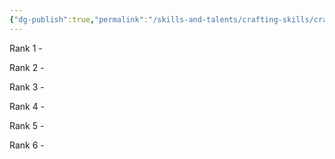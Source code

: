 ```yaml
---
{"dg-publish":true,"permalink":"/skills-and-talents/crafting-skills/crafting-metal/"}
---
```


Rank 1
	- 

Rank 2
	- 

Rank 3
	- 

Rank 4
	- 

Rank 5
	-

Rank 6
	-